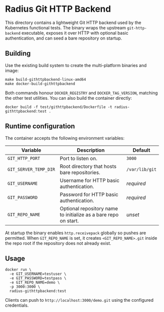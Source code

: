 # Radius Git HTTP Backend

This directory contains a lightweight Git HTTP backend used by the Kubernetes
functional tests. The binary wraps the upstream `git-http-backend`
executable, exposes it over HTTP with optional basic authentication, and can
seed a bare repository on startup.

## Building

Use the existing build system to create the multi-platform binaries and image:

```
make build-githttpbackend-linux-amd64
make docker-build-githttpbackend
```

Both commands honour `DOCKER_REGISTRY` and `DOCKER_TAG_VERSION`, matching the
other test utilities. You can also build the container directly:

```
docker build -f test/githttpbackend/Dockerfile -t radius-githttpbackend:test .
```

## Runtime configuration

The container accepts the following environment variables:

| Variable | Description | Default |
| --- | --- | --- |
| `GIT_HTTP_PORT` | Port to listen on. | `3000` |
| `GIT_SERVER_TEMP_DIR` | Root directory that hosts bare repositories. | `/var/lib/git` |
| `GIT_USERNAME` | Username for HTTP basic authentication. | _required_ |
| `GIT_PASSWORD` | Password for HTTP basic authentication. | _required_ |
| `GIT_REPO_NAME` | Optional repository name to initialize as a bare repo on start. | _unset_ |

At startup the binary enables `http.receivepack` globally so pushes are
permitted. When `GIT_REPO_NAME` is set, it creates `<GIT_REPO_NAME>.git`
inside the repo root if the repository does not already exist.

## Usage

```
docker run \
  -e GIT_USERNAME=testuser \
  -e GIT_PASSWORD=testpass \
  -e GIT_REPO_NAME=demo \
  -p 3000:3000 \
  radius-githttpbackend:test
```

Clients can push to `http://localhost:3000/demo.git` using the configured
credentials.
